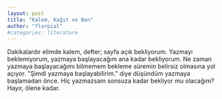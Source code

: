```yaml
---
layout: post
title: "Kalem, Kağıt ve Ben"
author: "florpial"
#categories: literature
---
```


Dakikalardır elimde kalem, defter; sayfa açık bekliyorum. Yazmayı beklemiyorum, yazmaya başlayacağım ana kadar bekliyorum.
Ne zaman yazmaya başlayacağımı bilmemem bekleme süremin belirsiz olmasına yol açıyor. "Şimdi yazmaya başlayabilirim." diye düşündüm
yazmaya başlamadan önce. Hiç yazmazsam sonsuza kadar bekliyor mu olacağım? Hayır, ölene kadar.
